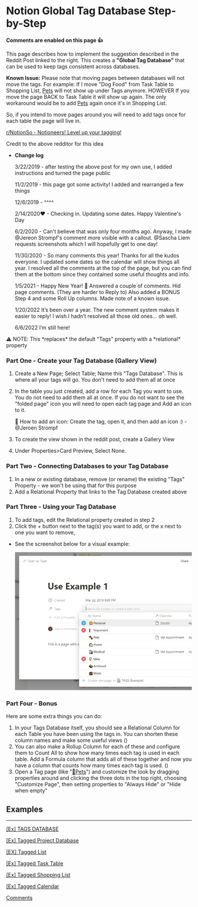 # Notion Global Tag Database Step-by-Step

**Comments are enabled on this page 👍** 

This page describes how to implement the suggestion described in the Reddit Post linked to the right. This creates a **"Global Tag Database"** that can be used to keep tags consistent across databases.

**Known Issue:** Please note that moving pages between databases will not move the tags. For example: If  I move "Dog Food" from Task Table to Shopping List, [Pets](Notion%20Global%20Tag%20Database%20Step-by-Step%207f6514f3f68f4ab889d206e618331557/%5BEx%5D%20TAGS%20DATABASE%2054fc518590e044f1bdaf8f5c40696f5a/Pets%20811860dc4a29406d901d139e84f79e48.md)  will not show up under Tags anymore. HOWEVER If you move the page BACK to Task Table it will show up again. The only workaround would be to add [Pets](Notion%20Global%20Tag%20Database%20Step-by-Step%207f6514f3f68f4ab889d206e618331557/%5BEx%5D%20TAGS%20DATABASE%2054fc518590e044f1bdaf8f5c40696f5a/Pets%20811860dc4a29406d901d139e84f79e48.md)  again once it's in Shopping List. 

So, if you intend to move pages around you will need to add tags once for each table the page will live in.

[r/NotionSo - Notioneers! Level up your tagging!](https://www.reddit.com/r/NotionSo/comments/ayvkcs/notioneers_level_up_your_tagging/)

Credit to the above redditor for this idea

- **Change log**
    
    3/22/2019 - after testing the above post for my own use, I added instructions and turned the page public
    
    11/2/2019 - this page got some activity! I added and rearranged a few things
    
    12/6/2019 - ^^^^
    
    2/14/2020❤ - Checking in. Updating some dates. Happy Valentine's Day
    
    6/2/2020 - Can't believe that was only four months ago.  Anyway, I made @Jereon Strompf's comment more visible with a callout. @Sascha Liem requests screenshots which I will hopefully get to one day! 
    
    11/30/2020 - So many comments this year! Thanks for all the kudos everyone.  I updated some dates so the calendar will show things all year. I resolved all the comments at the top of the page, but you can find them at the bottom since they contained some useful thoughts and info. 
    
    1/5/2021 - Happy New Year! 🎉 Answered a couple of comments. Hid page comments. (They are harder to Reply to) Also added a BONUS Step 4 and some Roll Up columns. Made note of a known issue. 
    
    1/20/2022 It’s been over a year. The new comment system makes it easier to reply! I wish I hadn’t resolved all those old ones... oh well. 
    
    6/6/2022 I’m still here!
    

<aside>
⚠️ NOTE: This *replaces* the default "Tags" property with a *relational* property

</aside>

### Part One - Create your Tag Database (Gallery View)

1. Create a New Page; Select Table; Name this "Tags Database". This is where all your tags will go. You don't need to add them all at once
2. In the table you just created, add a row for each Tag you want to use. You do not need to add them all at once. If you do not want to see the "folded page" icon you will need to open each tag page and Add an icon to it.
    
    <aside>
    📌 How to add an icon: Create the tag, open it, and then add an icon :) -@Jeroen Strompf
    
    </aside>
    
3. To create the view shown in the reddit post, create a Gallery View 
4. Under Properties>Card Preview, Select None.

### Part Two - Connecting Databases to your Tag Database

1. In a new or existing database, remove (or rename) the existing "Tags" Property - we won't be using that for this purpose
2. Add a Relational Property that links to the Tag Database created above

### Part Three - Using your Tag Database

1. To add tags, edit the Relational property created in step 2 
2. Click the + button next to the tag(s) you want to add, or the x next to one you want to remove, 
- See the screenshot below for a visual example:
    
    ![Notion%20Global%20Tag%20Database%20Step-by-Step%207f6514f3f68f4ab889d206e618331557/Untitled2.png](Notion%20Global%20Tag%20Database%20Step-by-Step%207f6514f3f68f4ab889d206e618331557/Untitled2.png)
    

### Part Four - Bonus

Here are some extra things you can do:

1. In your Tags Database itself, you should see a Relational Column for each Table you have been using the tags in. You can shorten these column names and make some useful views ([](Notion%20Global%20Tag%20Database%20Step-by-Step%207f6514f3f68f4ab889d206e618331557/%5BEx%5D%20TAGS%20DATABASE%2054fc518590e044f1bdaf8f5c40696f5a.md))
2. You can also make a Rollup Column for each of these and configure them to Count All to show how many times each tag is used in each table. Add a Formula column that adds all of these together and now you have a column that counts how many times each tag is used. ([](Notion%20Global%20Tag%20Database%20Step-by-Step%207f6514f3f68f4ab889d206e618331557/%5BEx%5D%20TAGS%20DATABASE%2054fc518590e044f1bdaf8f5c40696f5a.md))
3. Open a Tag page (like "[🐾Pets](Notion%20Global%20Tag%20Database%20Step-by-Step%207f6514f3f68f4ab889d206e618331557/%5BEx%5D%20TAGS%20DATABASE%2054fc518590e044f1bdaf8f5c40696f5a/Pets%20811860dc4a29406d901d139e84f79e48.md)") and customize the look by dragging properties around and clicking the three dots in the top right, choosing "Customize Page", then setting properties to "Always Hide" or "Hide when empty"

## Examples

---

[[Ex] TAGS DATABASE](Notion%20Global%20Tag%20Database%20Step-by-Step%207f6514f3f68f4ab889d206e618331557/%5BEx%5D%20TAGS%20DATABASE%2054fc518590e044f1bdaf8f5c40696f5a.csv)

[[Ex] Tagged Project Database](Notion%20Global%20Tag%20Database%20Step-by-Step%207f6514f3f68f4ab889d206e618331557/%5BEx%5D%20Tagged%20Project%20Database%20d680b9ba91d245f6bea815c3252a29d1.csv)

[[EX] Tagged List](Notion%20Global%20Tag%20Database%20Step-by-Step%207f6514f3f68f4ab889d206e618331557/%5BEX%5D%20Tagged%20List%20aa4ce1b6eb994ed1baebb5f697cbe5fc.csv)

[[Ex] Tagged Task Table](Notion%20Global%20Tag%20Database%20Step-by-Step%207f6514f3f68f4ab889d206e618331557/%5BEx%5D%20Tagged%20Task%20Table%2054e50ac074354def9d5483be58b9c3a9.csv)

[[Ex] Tagged Shopping List](Notion%20Global%20Tag%20Database%20Step-by-Step%207f6514f3f68f4ab889d206e618331557/%5BEx%5D%20Tagged%20Shopping%20List%20d5a0acb0db934f68a32128e088d63dc3.csv)

[[Ex] Tagged Calendar](Notion%20Global%20Tag%20Database%20Step-by-Step%207f6514f3f68f4ab889d206e618331557/%5BEx%5D%20Tagged%20Calendar%203ec7be62ed0e44aca988ad6298e4b8f6.csv)

[Comments ](Notion%20Global%20Tag%20Database%20Step-by-Step%207f6514f3f68f4ab889d206e618331557/Comments%20e9e30858aa5a482b939ad5d6356b82b8.md)